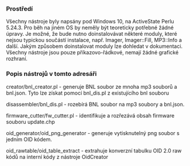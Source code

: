 
### Prostředí
Všechny nástroje byly napsány pod Windows 10, na ActiveState Perlu 5.24.3. Pro běh na jiném OS by neměly být teoreticky
potřebné žádné úpravy. Je možné, že bude nutno doinstalovávat některé moduly, které nejsou typickou součástí instalace,
např. Imager, Imager::Fill, MP3::Info a další. Jakým způsobem doinstalovat moduly lze dohledat v dokumentaci.
Všechny nástroje jsou pouze příkazovo-řádkové, nemají žádné grafické rozhraní.

### Popis nástrojů v tomto adresáři

creator/bnl_creator.pl - generuje BNL soubor ze mnoha mp3 souborů a bnl.json. Tyto lze získat pomocí bnl_dis.pl z existujícího bnl souboru

disassembler/bnl_dis.pl - rozebírá BNL soubor na mp3 soubory a bnl.json.

firmware_cutter/fw_cutter.pl - identifikuje a rozřezává obsah firmware souboru update.chp

oid_generator/oid_png_generator - generuje vytisknutelný png soubor s jedním OID kódem.

oid_rawtable/oid_table_extract - extrahuje konverzní tabulku OID 2.0 raw kódů na interní kódy z nástroje OidCreator
